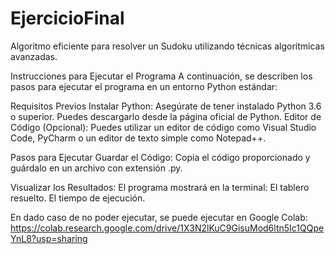 # EjercicioFinal
Algoritmo eficiente para resolver un Sudoku utilizando técnicas algorítmicas avanzadas.

Instrucciones para Ejecutar el Programa
A continuación, se describen los pasos para ejecutar el programa en un entorno Python estándar:

Requisitos Previos
Instalar Python:
Asegúrate de tener instalado Python 3.6 o superior. Puedes descargarlo desde la página oficial de Python.
Editor de Código (Opcional):
Puedes utilizar un editor de código como Visual Studio Code, PyCharm o un editor de texto simple como Notepad++.

Pasos para Ejecutar
Guardar el Código:
Copia el código proporcionado y guárdalo en un archivo con extensión .py.

Visualizar los Resultados:
El programa mostrará en la terminal:
El tablero resuelto.
El tiempo de ejecución.

En dado caso de no poder ejecutar, se puede ejecutar en Google Colab: https://colab.research.google.com/drive/1X3N2lKuC9GisuMod6ltn5Ic1QQpeYnL8?usp=sharing
